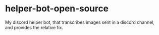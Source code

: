 # helper-bot-open-source
My discord helper bot, that transcribes images sent in a discord channel, and provides the relative fix.
